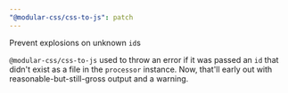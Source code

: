 ```yaml
---
"@modular-css/css-to-js": patch
---
```


Prevent explosions on unknown `id`s

`@modular-css/css-to-js` used to throw an error if it was passed an `id` that didn't exist as a file in the `processor` instance. Now, that'll early out with reasonable-but-still-gross output and a warning.
